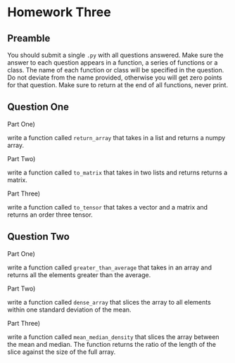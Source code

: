 # Homework Three

## Preamble

You should submit a single `.py` with all questions answered.  Make sure the answer to each question appears in a function, a series of functions or a class.  The name of each function or class will be specified in the question.  Do not deviate from the name provided, otherwise you will get zero points for that question. Make sure to return at the end of all functions, never print.

## Question One

Part One)

write a function called `return_array` that takes in a list and returns a numpy array.

Part Two)

write a function called `to_matrix` that takes in two lists and returns returns a matrix.

Part Three)

write a function called `to_tensor` that takes a vector and a matrix and returns an order three tensor.

## Question Two

Part One)

write a function called `greater_than_average` that takes in an array and returns all the elements greater than the average.

Part Two)

write a function called `dense_array` that slices the array to all elements within one standard deviation of the mean.

Part Three)

write a function called `mean_median_density` that slices the array between the mean and median.  The function returns the ratio of the length of the slice against the size of the full array.

